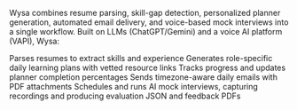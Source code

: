 Wysa combines resume parsing, skill-gap detection, personalized planner generation, automated email delivery, and voice-based mock interviews into a single workflow. Built on LLMs (ChatGPT/Gemini) and a voice AI platform (VAPI), Wysa:

Parses resumes to extract skills and experience
Generates role-specific daily learning plans with vetted resource links
Tracks progress and updates planner completion percentages
Sends timezone-aware daily emails with PDF attachments
Schedules and runs AI mock interviews, capturing recordings and producing evaluation JSON and feedback PDFs
